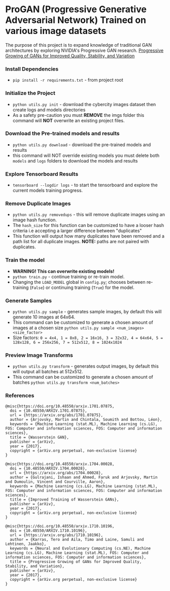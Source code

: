 # ProGAN (Progressive Generative Adversarial Network) Trained on various image datasets

The purpose of this project is to expand knowledge of traditional GAN architectures by exploring NVIDIA's Progressive GAN research. [Progressive Growing of GANs for Improved Quality, Stability, and Variation](https://research.nvidia.com/publication/2018-04_progressive-growing-gans-improved-quality-stability-and-variation)

### Install Dependencies
* `pip install -r requirements.txt` - from project root

### Initialize the Project
* `python utils.py init` - download the cybercity images dataset then create logs and models directories
* As a safety pre-caution you must **REMOVE** the imgs folder this command will **NOT** overwrite an existing project files.

### Download the Pre-trained models and results
* `python utils.py download` - download the pre-trained models and results
* this command will NOT override existing models you must delete both `models` and `logs` folders to download the models and results

### Explore Tensorboard Results
* `tensorboard --logdir logs` - to start the tensorboard and explore the current models training progress.

### Remove Duplicate Images
* `python utils.py removedups` - this will remove duplicate images using an image hash function.
* The `hash_size` for this function can be customized to have a looser hash criteria i.e accepting a larger difference between "duplicates"
* This function will output how many duplicates have been removed and a path list for all duplicate images. **NOTE:** paths are not paired with duplicates.

### Train the model
* **WARNING! This can overwrite existing models!** 
* `python train.py` - continue training or re-train model.
* Changing the `LOAD_MODEL` global in `config.py`; chooses between re-training (`False`) or continuing training (`True`) for the model.

### Generate Samples
* `python utils.py sample` - generates sample images, by default this will generate 10 images at 64x64.
* This command can be customized to generate a chosen amount of images at a chosen size `python utils.py sample <num_images> <size_factor>`
* Size factors: `0 = 4x4, 1 = 8x8, 2 = 16x16, 3 = 32x32, 4 = 64x64, 5 = 128x128, 6 = 256x256, 7 = 512x512, 8 = 1024x1024`

### Preview Image Transforms
* `python utils.py transform` - generates output images, by default this will output all batches at 512x512.
* This command can be customized to generate a chosen amount of batches `python utils.py transform <num_batches>`

### References

```
@misc{https://doi.org/10.48550/arxiv.1701.07875,
  doi = {10.48550/ARXIV.1701.07875},
  url = {https://arxiv.org/abs/1701.07875},
  author = {Arjovsky, Martin and Chintala, Soumith and Bottou, Léon},
  keywords = {Machine Learning (stat.ML), Machine Learning (cs.LG), FOS: Computer and information sciences, FOS: Computer and information sciences},
  title = {Wasserstein GAN},
  publisher = {arXiv},
  year = {2017},
  copyright = {arXiv.org perpetual, non-exclusive license}
}
```
```
@misc{https://doi.org/10.48550/arxiv.1704.00028,
  doi = {10.48550/ARXIV.1704.00028},
  url = {https://arxiv.org/abs/1704.00028},
  author = {Gulrajani, Ishaan and Ahmed, Faruk and Arjovsky, Martin and Dumoulin, Vincent and Courville, Aaron},
  keywords = {Machine Learning (cs.LG), Machine Learning (stat.ML), FOS: Computer and information sciences, FOS: Computer and information sciences},
  title = {Improved Training of Wasserstein GANs},
  publisher = {arXiv},
  year = {2017},
  copyright = {arXiv.org perpetual, non-exclusive license}
}
```
```
@misc{https://doi.org/10.48550/arxiv.1710.10196,
  doi = {10.48550/ARXIV.1710.10196},
  url = {https://arxiv.org/abs/1710.10196},
  author = {Karras, Tero and Aila, Timo and Laine, Samuli and Lehtinen, Jaakko},
  keywords = {Neural and Evolutionary Computing (cs.NE), Machine Learning (cs.LG), Machine Learning (stat.ML), FOS: Computer and information sciences, FOS: Computer and information sciences},
  title = {Progressive Growing of GANs for Improved Quality, Stability, and Variation},
  publisher = {arXiv},
  year = {2017},
  copyright = {arXiv.org perpetual, non-exclusive license}
}
```